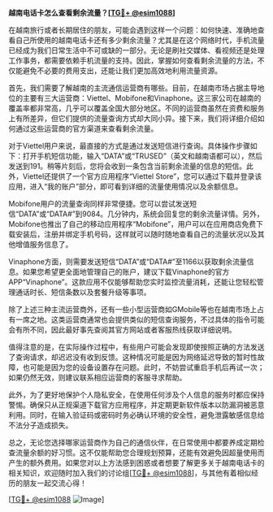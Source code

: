 **越南电话卡怎么查看剩余流量？[[TG💪+ @esim1088](https://t.me/s/esim1088)]**

在越南旅行或者长期居住的朋友，可能会遇到这样一个问题：如何快速、准确地查看自己所使用的越南电话卡还有多少剩余流量？尤其是在这个网络时代，手机流量已经成为我们日常生活中不可或缺的一部分。无论是刷社交媒体、看视频还是处理工作事务，都需要依赖手机流量的支持。因此，掌握如何查看剩余流量的方法，不仅能避免不必要的费用支出，还能让我们更加高效地利用流量资源。

首先，我们需要了解越南的主流通信运营商有哪些。目前，在越南市场占据主导地位的主要有三大运营商：Viettel、Mobifone和Vinaphone。这三家公司在越南的覆盖率都非常高，几乎可以覆盖全国大部分地区。不同的运营商虽然在资费和服务上有所差异，但它们提供的流量查询方式却大同小异。接下来，我们将详细介绍如何通过这些运营商的官方渠道来查看剩余流量。

对于Viettel用户来说，最直接的方式是通过发送短信进行查询。具体操作步骤如下：打开手机短信功能，输入“DATA”或“TRUSED”（英文和越南语都可以），然后发送到191。稍等片刻后，您将会收到一条包含当前剩余流量的信息的短信。此外，Viettel还提供了一个官方应用程序“Viettel Store”，您可以通过下载并登录该应用，进入“我的账户”部分，即可看到详细的流量使用情况以及余额信息。

Mobifone用户的流量查询同样非常便捷。您可以尝试发送短信“DATA”或“DATA#”到9084。几分钟内，系统会回复您的剩余流量详情。另外，Mobifone也推出了自己的移动应用程序“Mobifone”，用户可以在应用商店免费下载安装后，注册并绑定手机号码，这样就可以随时随地查看自己的流量状况以及其他增值服务信息了。

Vinaphone方面，则需要发送短信“DATA”或“DATA#”至1166以获取剩余流量信息。如果您希望更全面地管理自己的账户，建议下载Vinaphone的官方APP“Vinaphone”。这款应用不仅能够帮助您实时监控流量消耗，还能让您轻松管理通话时长、短信条数以及套餐升级等事项。

除了上述三种主流运营商外，还有一些小型运营商如GMobile等也在越南市场上占有一席之地。这类运营商通常也会提供类似的短信查询服务，不过具体的指令可能会有所不同，因此最好事先查阅其官方网站或者客服热线获取详细说明。

值得注意的是，在实际操作过程中，有些用户可能会发现即使按照正确的方法发送了查询请求，却迟迟没有收到反馈。这种情况可能是因为网络延迟导致的暂时性故障，也可能是因为您的设备设置存在问题。此时，不妨尝试重启手机后再试一次；如果仍然无效，则建议联系相应运营商的客服寻求帮助。

此外，为了更好地保护个人隐私安全，在使用任何涉及个人信息的服务时都应保持警惕。确保只从正规渠道下载官方应用程序，并定期更新软件版本以防漏洞被恶意利用。同时，在输入验证码或密码时务必确认环境的安全性，避免泄露敏感信息给不法分子造成损失。

总之，无论您选择哪家运营商作为自己的通信伙伴，在日常使用中都要养成定期检查流量余额的好习惯。这不仅能帮助您合理规划预算，还能有效避免因超量使用而产生的额外费用。如果您对以上方法感到困惑或者想要了解更多关于越南电话卡的相关知识，欢迎随时加入我们的讨论组[[TG💪+ @esim1088](https://t.me/s/esim1088)]，与其他有着相似经历的朋友一起交流心得！

[[TG💪+ @esim1088](https://t.me/s/esim1088) ![Image](https://i.postimg.cc/4NQfJmqS/Snipaste-2025-05-13-00-14-12.png)]